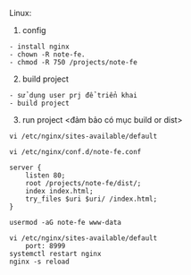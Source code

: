 Linux: 
1. config
```
- install nginx
- chown -R note-fe. 
- chmod -R 750 /projects/note-fe
```

2. build project
```
- sử dụng user prj để triển khai 
- build project
```
3. run project <đảm bảo có mục build or dist>
```
vi /etc/nginx/sites-available/default
```
```
vi /etc/nginx/conf.d/note-fe.conf
```

```
server {
    listen 80;
    root /projects/note-fe/dist/;
    index index.html;
    try_files $uri $uri/ /index.html;
}
```

```
usermod -aG note-fe www-data
```

```
vi /etc/nginx/sites-available/default
    port: 8999
systemctl restart nginx
nginx -s reload
```

<!-- add user www-data to group note-fe -->
